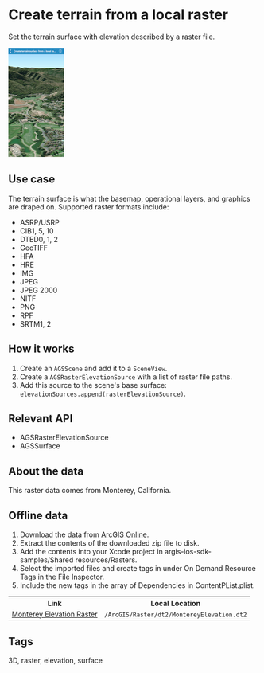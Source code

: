 # Create terrain from a local raster

Set the terrain surface with elevation described by a raster file.

![Create terrain from a local raster](create-terrain-from-a-local-raster.png)

## Use case

The terrain surface is what the basemap, operational layers, and graphics are draped on. Supported raster formats include:

* ASRP/USRP
* CIB1, 5, 10
* DTED0, 1, 2
* GeoTIFF
* HFA
* HRE
* IMG
* JPEG
* JPEG 2000
* NITF
* PNG
* RPF
* SRTM1, 2

## How it works

1. Create an `AGSScene` and add it to a `SceneView`.
2. Create a `AGSRasterElevationSource` with a list of raster file paths.
3. Add this source to the scene's base surface: `elevationSources.append(rasterElevationSource)`.

## Relevant API

* AGSRasterElevationSource
* AGSSurface

## About the data

This raster data comes from Monterey, California.

## Offline data

1. Download the data from [ArcGIS Online](https://arcgisruntime.maps.arcgis.com/home/item.html?id=98092369c4ae4d549bbbd45dba993ebc).
2. Extract the contents of the downloaded zip file to disk.
3. Add the contents into your Xcode project in argis-ios-sdk-samples/Shared resources/Rasters.
4. Select the imported files and create tags in under On Demand Resource Tags in the File Inspector.
5. Include the new tags in the array of Dependencies in ContentPList.plist.

<table>
<tr>
<th> Link </th>
<th>Local Location</th>
</tr>
<tr>
<td><a href="https://arcgisruntime.maps.arcgis.com/home/item.html?id=98092369c4ae4d549bbbd45dba993ebc">Monterey Elevation Raster</a></td>
<td><code><userhome>/ArcGIS/Raster/dt2/MontereyElevation.dt2</code></td>
</tr>
</table>

## Tags

3D, raster, elevation, surface
